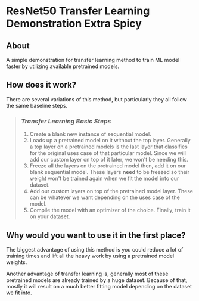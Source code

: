 # **ResNet50 Transfer Learning Demonstration Extra Spicy**

## **About**

A simple demonstration for transfer learning method to train ML model faster by utilizing available pretrained models.

## **How does it work?**

There are several variations of this method, but particularly they all follow the same baseline steps.

> ### ***Transfer Learning Basic Steps***
>
> 1. Create a blank new instance of sequential model.
> 2. Loads up a pretrained model on it without the top layer. Generally a top layer on a pretrained models is the last layer that classifies for the original uses case of that particular model. Since we will add our custom layer on top of it later, we won't be needing this.
> 3. Freeze all the layers on the pretrained model then, add it on our blank sequential model. These layers **need** to be freezed so their weight won't be trained again when we fit the model into our dataset.
> 4. Add our custom layers on top of the pretrained model layer. These can be whatever we want depending on the uses case of the model.
> 5. Compile the model with an optimizer of the choice. Finally, train it on your dataset.

## **Why would you want to use it in the first place?**

The biggest advantage of using this method is you could reduce a lot of training times and lift all the heavy work by using a pretrained model weights.

Another advantage of transfer learning is, generally most of these pretrained models are already trained by a huge dataset. Because of that, mostly it will result on a much better fitting model depending on the dataset we fit into.
